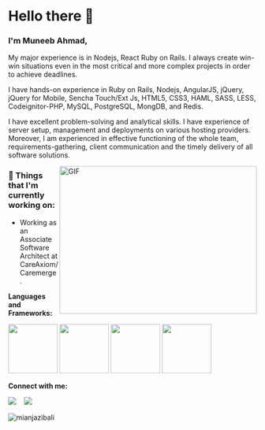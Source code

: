 # Hello there 👋 

### I'm Muneeb Ahmad, 

My major experience is in Nodejs, React Ruby on Rails. I always create win-win situations even in the most critical and more complex projects in order to achieve deadlines.

I have hands-on experience in Ruby on Rails, Nodejs, AngularJS, jQuery, jQuery for Mobile, Sencha Touch/Ext Js, HTML5, CSS3, HAML, SASS, LESS, Codeignitor-PHP, MySQL, PostgreSQL, MongDB, and Redis.

I have excellent problem-solving and analytical skills. I have experience of server setup, management and deployments on various hosting providers. Moreover, I am experienced in effective functioning of the whole team, requirements-gathering, client communication and the timely delivery of all software solutions.

<img align="right" alt="GIF" src="https://github.com/VatanaChhorn/VatanaChhorn/blob/master/image_processing20200107-3552-13pkkb4.gif" width="400" height="300" />

### 💼  Things that I'm currently working on: 
* Working as an Associate Software Architect at CareAxiom/Caremerge.

 **Languages and Frameworks:**
<p align="left">
  <img src="https://img.icons8.com/color/240/000000/nodejs.png" width="100"/>
  <img src="https://img.icons8.com/color/240/000000/javascript.png" width="100"/>
  <img src="https://img.icons8.com/plasticine/100/000000/react.png" width="100"/>
  <img src="https://img.icons8.com/dusk/64/000000/ruby-programming-language.png" width="100"/>
</p>

**Connect with me:**
<p align="left">
  <a href="https://www.linkedin.com/in/muneeb-fastian/"><img src="https://img.shields.io/badge/linkedin-%230077B5.svg?&style=for-the-badge&logo=linkedin&logoColor=white" /></a>
  &nbsp;&nbsp;
  <a href="https://web.facebook.com/muneebfastian"><img src="https://img.shields.io/badge/facebook-4267B2.svg?style=for-the-badge&logo=facebook&logoColor=white" /></a>
  &nbsp;&nbsp;
</p>

<img src="https://komarev.com/ghpvc/?username=mianjazibali" alt="mianjazibali" />
